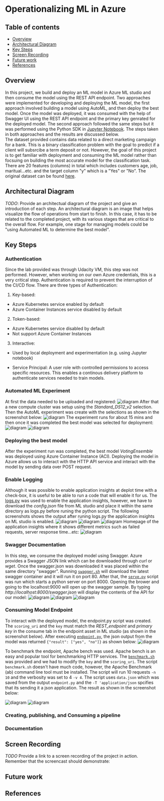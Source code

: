 # Operationalizing ML in Azure

## Table of contents
* [Overview](#Overview)
* [Architectural Diagram](#Architectural-Diagram)
* [Key Steps](#Key-Steps)
* [Screen Recording](#Screen-Recording)
* [Future work](#Future-work)
* [References](#References)


## Overview
In this project, we build and deploy an ML model in Azure ML studio and then consume the model using the REST API endpoint. Two approaches were implemented for developing and deploying the ML model, the first approach involved building a model using AutoML, and then deploy the best model. Once the model was deployed, it was consumed with the help of Swagger UI using the REST API endpoint and the primary key genrated for the deployed model. The second approach followed the same steps but it was performed using the Python SDK in [Jupyter Notebook](aml-pipelines-with-automated-machine-learning-step.ipynb). The steps taken in both approaches and the results are discussed below.
<br>
The dataset provided contains data related to a direct marketing campaign for a bank. This is a binary classification problem with the goal to predict if a client will subsrcibe a term deposit or not. However, the goal of this project is to get familiar with deployment and consuming the ML model rather than focsuing on building the most accurate model for the classification task. There are 20 features (columns) in total which includes customers age, job, maritual...etc. and the target column "y" which is a "Yes" or "No". The original dataset can be found [here](https://archive.ics.uci.edu/ml/datasets/bank+marketing).

## Architectural Diagram
*TODO*: Provide an architectual diagram of the project and give an introduction of each step. An architectural diagram is an image that helps visualize the flow of operations from start to finish. In this case, it has to be related to the completed project, with its various stages that are critical to the overall flow. For example, one stage for managing models could be "using Automated ML to determine the best model". 


## Key Steps
### **Authentication**
Since the lab provided was through Udacity VM, this step was not performed. However, when working on our own Azure credentials, this is a very critical step. Authentication is required to prevent  the interruption of the CI/CD flow. There are three types of Authentication:
1. Key-based:
* Azure Kubernetes service enabled by default
* Azure Container Instances service disabled by default

2. Token-based:
* Azure Kubernetes service disabled by default
* Not support Azure Container Instances

3. Interactive:
* Used by local deployment and experimentation (e.g. using Jupyter notebook)

* Service Principal: A user role with controlled permissions to access specific resources. This enables a continous delivery platform to authenticate services needed to train models. 


### **Automated ML Experiment**
At first the data needed to be uploaded and registered: 
![diagram](img/registerd_dataset.png)
After that a new compute cluster was setup using the _Standard_DS12_v2_ selection.  Then the AutoML experiment was create with the selections as shown in the screenshot below:
![diagram](img/automl_experiment.png)
The experiment runs for about 15 mins and then once it was completed the best model was selected for deployment:
![diagram](img/completed_automl.png)
![diagram](img/best_model.png)

### **Deploying the best model**
After the experiment run was completed, the best model _VotingEnsemble_ was deployed using Azure Container Instance (ACI). Deploying the model in Azure allows us to interact with the HTTP API service and interact with the model by sending data over  POST request. 


### **Enable Logging**
Although it was possible to enable application insights at deplot time with a check-box, it is useful to be able to run a code that will enable it for us. The [logs.py](logs.py) was used to enable the application insights, however, we have to download the _config.json_ file from ML studio and place it within the same directory as logs.py before runing the python script. The following screenshots shows the output after runing logs.py the application insights on ML studio is enabled. 
![diagram](img/logs.py_output_1.png)
![diagram](img/logs.py_output_2.png)
![diagram](img/enabled_application_insights.png)
Homepage of the application insights where it shows different metrics such as failed requests, server response time...etc:
![diagram](img/application_insights.png)

### **Swagger Documentation**
In this step, we consume the deployed model using Swagger. Azure provides a Swagger JSON link which can be downloaded through _curl_ or _wget_. Once the swagger.json was downloaded it was placed within the same directory "swagger". Running [```swagger.sh```](swagger.sh) will download the latest swagger container and it will run it on port 80. After that, the [```serve.py```](serve.py) script was run which starts a python server on port 8000. 
Opening the brower and going to the localhost:9000 will open up the swagger sample. By typing _http://localhost:8000/swagger.json_ will display the contents of the API for our model:
![diagram](img/swagger_api.png)
![diagram](img/get_request.png)
![diagram](img/post_request.png)

### **Consuming Model Endpoint**
To interact with the deployed model, the endpoint.py script was created. The ```scoring_uri``` and the ```key``` must match the _REST_endpoint_ and _primary key_ in the consume tab in the endpoint asset in ML studio (as shown in the screenshot below). After executing [```endpoint.py```](endpoint.py), the json output from the model was returned ```{"result": ["yes", "no"]}``` as shown below:
![diagram](img/model_interaction.png)

To benchmark the endpoint, Apache bench was used. Apache bench is an easy and popular tool for benchmarking HTTP services. 
The [```benchmark.sh```](benchmark.sh) was provided and we had to modify the ```key``` and the ```scoring_uri```.  The  script ```benchmark.sh``` doesn't have much code, however, the Apache Benchmark (ab) command line tool must be installed. The script will run 10 requests ```-n 10``` and the verbosity was set to 4 ```-v 4```. The script uses ```data.json``` which was saved from the output ```endpoint.py``` and the ```-T 'application/json``` spcifies that its sending it a json application. The result as shown in the screenshot below: 

![diagram](img/apache_benchmark_output_1.png)
![diagram](img/apache_benchmark_output_2.png)


### **Creating, publishing, and Consuming a pipeline**


### **Documentation**


## Screen Recording
*TODO* Provide a link to a screen recording of the project in action. Remember that the screencast should demonstrate:



## Future work


## References

